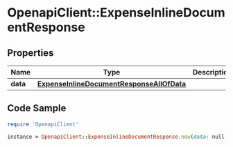 # OpenapiClient::ExpenseInlineDocumentResponse

## Properties

Name | Type | Description | Notes
------------ | ------------- | ------------- | -------------
**data** | [**ExpenseInlineDocumentResponseAllOfData**](ExpenseInlineDocumentResponseAllOfData.md) |  | [optional] 

## Code Sample

```ruby
require 'OpenapiClient'

instance = OpenapiClient::ExpenseInlineDocumentResponse.new(data: null)
```


